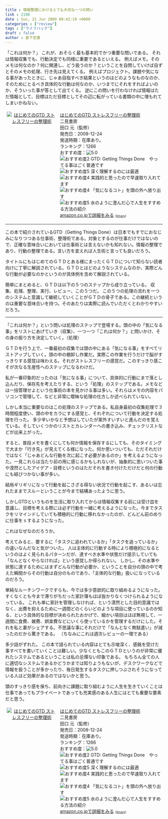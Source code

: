 ```yaml
---
title : 情報整理におけるとても大切な一つの問い
link : 2198
date : Sun, 21 Jun 2009 09:42:19 +0000
categories : ["review"]
tags : ["ライフハック"]
draft : false
author : 倉下忠憲
---
```


「これは何か？」
これが、おそらく最も基本的でかつ重要な問いである。
それは情報収集でも、行動決定でも同様に重要であるといえる。
例えばメモ。そのメモは何なのか？何に関連し、どう扱うのか？ということを自問していけば自ずとそのメモの処理、行き先は見えてくる。
例えばプロジェクト。課題や気になる事があったときに、じゃあ目指すべき結果というのはどのようなものなのか、そのためにとるべき具体的な行動は何なのか、いつまでにそれをすればよいのか、そういった事が答として出てくる。
逆にこの問いを行わなければ情報はただ情報として、目標はただ目標としてその辺に転がっている書類の中に埋もれてしまいかねない。

<div class="amz-container"><div class="amz-image" style="width:160px;float:left;text-align:center;padding:5px;"><a href="http://www.amazon.co.jp/%E3%81%AF%E3%81%98%E3%82%81%E3%81%A6%E3%81%AEGTD-%E3%82%B9%E3%83%88%E3%83%AC%E3%82%B9%E3%83%95%E3%83%AA%E3%83%BC%E3%81%AE%E6%95%B4%E7%90%86%E8%A1%93-%E3%83%87%E3%83%93%E3%83%83%E3%83%89%E3%83%BB%E3%82%A2%E3%83%AC%E3%83%B3/dp/4576082116%3FSubscriptionId%3D1KSYSW29HR75HP3ZJP02%26tag%3Dengineer-22%26linkCode%3Dxm2%26camp%3D2025%26creative%3D165953%26creativeASIN%3D4576082116"><img src="http://ecx.images-amazon.com/images/I/515rscdaWgL._SL160_.jpg" alt="はじめてのGTD ストレスフリーの整理術" border="0" /></a></div><div class="amz-content" style="margin-left:170px;padding:5px;"><div class="amz-title"><a href="http://www.amazon.co.jp/%E3%81%AF%E3%81%98%E3%82%81%E3%81%A6%E3%81%AEGTD-%E3%82%B9%E3%83%88%E3%83%AC%E3%82%B9%E3%83%95%E3%83%AA%E3%83%BC%E3%81%AE%E6%95%B4%E7%90%86%E8%A1%93-%E3%83%87%E3%83%93%E3%83%83%E3%83%89%E3%83%BB%E3%82%A2%E3%83%AC%E3%83%B3/dp/4576082116%3FSubscriptionId%3D1KSYSW29HR75HP3ZJP02%26tag%3Dengineer-22%26linkCode%3Dxm2%26camp%3D2025%26creative%3D165953%26creativeASIN%3D4576082116">はじめてのGTD ストレスフリーの整理術</a></div><div class="amz-manufacturer">二見書房</div><div class="amz-creator">田口 元（監修）</div><div class="amz-releasedate">発売日：2008-12-24</div><div class="amz-availability">発送時期：在庫あり。</div><div class="amz-salesrank">ランキング：1266</div><div class="amz-averagerating">おすすめ度：<img src="http://images-jp.amazon.com/images/G/09/x-locale/common/customer-reviews/stars-5-0.gif" alt="5.0" /></div><div class="amz-review"><img src="http://images-jp.amazon.com/images/G/09/x-locale/common/customer-reviews/stars-2-0.gif" alt="おすすめ度2" /> GTD: Getting Things Done　やってる事はごく普通です<br /><img src="http://images-jp.amazon.com/images/G/09/x-locale/common/customer-reviews/stars-5-0.gif" alt="おすすめ度5" /> 深く理解するのには最適<br /><img src="http://images-jp.amazon.com/images/G/09/x-locale/common/customer-reviews/stars-4-0.gif" alt="おすすめ度4" /> 実践的と思ったので早速取り入れてます<br /><img src="http://images-jp.amazon.com/images/G/09/x-locale/common/customer-reviews/stars-4-0.gif" alt="おすすめ度4" /> 「気になるコト」を頭の外へ放り出す<br /><img src="http://images-jp.amazon.com/images/G/09/x-locale/common/customer-reviews/stars-5-0.gif" alt="おすすめ度5" /> 水のように澄んだ心で人生をすすめる方法の紹介<br /></div><div class="amz-link"><a href="http://www.amazon.co.jp/%E3%81%AF%E3%81%98%E3%82%81%E3%81%A6%E3%81%AEGTD-%E3%82%B9%E3%83%88%E3%83%AC%E3%82%B9%E3%83%95%E3%83%AA%E3%83%BC%E3%81%AE%E6%95%B4%E7%90%86%E8%A1%93-%E3%83%87%E3%83%93%E3%83%83%E3%83%89%E3%83%BB%E3%82%A2%E3%83%AC%E3%83%B3/dp/4576082116%3FSubscriptionId%3D1KSYSW29HR75HP3ZJP02%26tag%3Dengineer-22%26linkCode%3Dxm2%26camp%3D2025%26creative%3D165953%26creativeASIN%3D4576082116">amazon.co.jpで詳細をみる</a> <span style="font-size:xx-small;">(<a href="http://amazy.tk/" target="_blank">Amazy</a>)</span></div></div><div style="clear:left;"></div></div>

************************
この本で紹介されているGTD（Getting Things Done）は日本でもすでにおなじみになりつつある仕事術、整理術である。対象とするのが仕事だけではないので、正確な意味合いにおいては仕事術とは言えないかも知れない。情報の整理であり、行動の整理である。言い方を変えれば人生術と言っても良いだろう。

タイトルにもはじめてのＧＴＤとある様にまったくＧＴＤについて知らない読者向けに丁寧に解説されている。ＧＴＤとはどのようなシステムなのか、実際どんな行動が必要なのかというのが具体例を含めて解説されている。

簡単にまとめると、ＧＴＤは以下の５つのステップから成り立っている。
収集、処理、整理、実行、レビュー、この５つだ。
この５つの処理の流れを一つのシステムと意識して継続していくことがＧＴＤの骨子である。この継続というのは重要な意味合いを持つ。そのあたりは実際に読んでいただくとわかりやすいだろう。
************************

「これは何か？」という問いは処理のステップで登場する。頭の中の「気になる事」をリストにあげていき（収集）、一つ一つ「これは何か？」と問いかけ、その身の振り方を決定していく。（処理）

ＧＴＤを行う上で、一番最初の収集では頭の中にある「気になる事」をすべてリストアップしていく。頭の中の棚卸し作業だ。実際この作業を行うだけで脳がすっきりする感覚は味わえる。それがストレスフリーの感覚だ。このすっきり感こそが次なる生産性へのステップになるわけだ。

私が一番印象的だったのは「気になる事」について、具体的に行動にまで落とし込んだり、保存先を考えたりする、という「処理」のステップである。メモなどは一括管理せよという仕事術の本を見かける事は多い。それらはメモの内容をパソコンで管理して、などと非常に曖昧な処理の仕方しか述べられていない。

しかし本当に重要なのはこの処理のステップである。私自身最初の収集処理で３時間程度使い、頭の中をカラにする感覚と、それぞれについて行動を決定する処理を行った。
多少辛いかなと予想はしていたが案外すいすいと進んだのを覚えている。そしていくつかのリストとカレンダーへの書き込み、チェックリストなどが出来上がった。

すると、普段メモを書くにしても何か情報を保存するにしても、そのタイミングで大まか「行き先」が見えてくる様になった。何か思いついても、ただそれだけではなく「じゃあどんな行動を次に起こす必要があるのか」を考えるようになった。一見これらは当たり前の用に感じるかもしれないが、抽象的に思いついた事や漠然としたアイデア・目標というのはただそれを書き付けただけだと何の行動にも結びつかない事が多い。

結局ギリギリになって行動を起こさざる得ない状況で行動を起こす、あるいは忘れたままでスルーということが今まで結構あったように思う。

しかしGTDというものを生活に取り入れてからは情報収集する前には受け皿を意識し、目標を考える際には必ず行動を一緒に考えるようになった。今までタスクをリマインドしていても積極的に行動に移れなかったのが、どんどん前のめりに仕事をｓするようになった。

これはなぜなのだろうか。

考えてみると、要するに「タスクに追われているか」「タスクを追っているか」の違いなんだなと気がついた。
人は主体的に行動する時により積極的になるというのはよく見られるパターンだが、達すべき水準や状態だけ提示していても「なんとなくやらなければ」という感覚しか得られない。
しかし、その水準や状態に達するためにはまずどんな行動が必要か、ということを自分の頭の中で考えた瞬間からその行動は自分のものであり、「主体的な行動」扱いになっているのだろう。

単純なルーチンワークですらも、今では多少意欲的に取り組めるようになった。すくなくとも今まで滞りがちだった家計簿もほぼ抜かりなくつけられるようになっている。
これも単に家計を管理しなければ、という漠然とした目的意識ではなく、出費を抑えるために一週間どのくらいどのような項目に使っているのか知る、という具体的な目標が決められたおかげで、細かい項目はほぼ無視して、一週間に食費、雑費、娯楽費などにいくら使っているかを管理するだけにした。それを私と妻がシェアする。不思議な事にそれだけで「なんとなく無駄遣い」が減ったのだから驚きである。
（ちなみにこれは週次レビューの一環である）

多少話がずれた。
この本で語られている内容はとても示唆深く、感銘を受けた事すべてを書いていくことは難しい。少なくともこのＧＴＤというのが非常に優れたシステムであるということは私の忌憚ない印象である。
もちろん全ての人に適切なシステムであるかどうかまでは知りようもないが、デスクワークなどで情報を扱うことが多かったり、毎日発生するタスクに押しつぶされそうになっている人ほど効果があるのではないかと思う。

頭のすっきり感を保ち、前向きに課題に取り組むように人生を生きていくことは仕事であってもプライベートであっても充実感のある人生にはとても重要な要素だと思う。

<div class="amz-container"><div class="amz-image" style="width:160px;float:left;text-align:center;padding:5px;"><a href="http://www.amazon.co.jp/%E3%81%AF%E3%81%98%E3%82%81%E3%81%A6%E3%81%AEGTD-%E3%82%B9%E3%83%88%E3%83%AC%E3%82%B9%E3%83%95%E3%83%AA%E3%83%BC%E3%81%AE%E6%95%B4%E7%90%86%E8%A1%93-%E3%83%87%E3%83%93%E3%83%83%E3%83%89%E3%83%BB%E3%82%A2%E3%83%AC%E3%83%B3/dp/4576082116%3FSubscriptionId%3D1KSYSW29HR75HP3ZJP02%26tag%3Dengineer-22%26linkCode%3Dxm2%26camp%3D2025%26creative%3D165953%26creativeASIN%3D4576082116"><img src="http://ecx.images-amazon.com/images/I/515rscdaWgL._SL160_.jpg" alt="はじめてのGTD ストレスフリーの整理術" border="0" /></a></div><div class="amz-content" style="margin-left:170px;padding:5px;"><div class="amz-title"><a href="http://www.amazon.co.jp/%E3%81%AF%E3%81%98%E3%82%81%E3%81%A6%E3%81%AEGTD-%E3%82%B9%E3%83%88%E3%83%AC%E3%82%B9%E3%83%95%E3%83%AA%E3%83%BC%E3%81%AE%E6%95%B4%E7%90%86%E8%A1%93-%E3%83%87%E3%83%93%E3%83%83%E3%83%89%E3%83%BB%E3%82%A2%E3%83%AC%E3%83%B3/dp/4576082116%3FSubscriptionId%3D1KSYSW29HR75HP3ZJP02%26tag%3Dengineer-22%26linkCode%3Dxm2%26camp%3D2025%26creative%3D165953%26creativeASIN%3D4576082116">はじめてのGTD ストレスフリーの整理術</a></div><div class="amz-manufacturer">二見書房</div><div class="amz-creator">田口 元（監修）</div><div class="amz-releasedate">発売日：2008-12-24</div><div class="amz-availability">発送時期：在庫あり。</div><div class="amz-salesrank">ランキング：1266</div><div class="amz-averagerating">おすすめ度：<img src="http://images-jp.amazon.com/images/G/09/x-locale/common/customer-reviews/stars-5-0.gif" alt="5.0" /></div><div class="amz-review"><img src="http://images-jp.amazon.com/images/G/09/x-locale/common/customer-reviews/stars-2-0.gif" alt="おすすめ度2" /> GTD: Getting Things Done　やってる事はごく普通です<br /><img src="http://images-jp.amazon.com/images/G/09/x-locale/common/customer-reviews/stars-5-0.gif" alt="おすすめ度5" /> 深く理解するのには最適<br /><img src="http://images-jp.amazon.com/images/G/09/x-locale/common/customer-reviews/stars-4-0.gif" alt="おすすめ度4" /> 実践的と思ったので早速取り入れてます<br /><img src="http://images-jp.amazon.com/images/G/09/x-locale/common/customer-reviews/stars-4-0.gif" alt="おすすめ度4" /> 「気になるコト」を頭の外へ放り出す<br /><img src="http://images-jp.amazon.com/images/G/09/x-locale/common/customer-reviews/stars-5-0.gif" alt="おすすめ度5" /> 水のように澄んだ心で人生をすすめる方法の紹介<br /></div><div class="amz-link"><a href="http://www.amazon.co.jp/%E3%81%AF%E3%81%98%E3%82%81%E3%81%A6%E3%81%AEGTD-%E3%82%B9%E3%83%88%E3%83%AC%E3%82%B9%E3%83%95%E3%83%AA%E3%83%BC%E3%81%AE%E6%95%B4%E7%90%86%E8%A1%93-%E3%83%87%E3%83%93%E3%83%83%E3%83%89%E3%83%BB%E3%82%A2%E3%83%AC%E3%83%B3/dp/4576082116%3FSubscriptionId%3D1KSYSW29HR75HP3ZJP02%26tag%3Dengineer-22%26linkCode%3Dxm2%26camp%3D2025%26creative%3D165953%26creativeASIN%3D4576082116">amazon.co.jpで詳細をみる</a> <span style="font-size:xx-small;">(<a href="http://amazy.tk/" target="_blank">Amazy</a>)</span></div></div><div style="clear:left;"></div></div>
